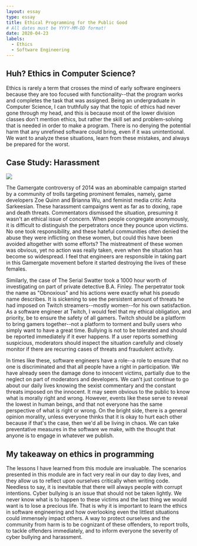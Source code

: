 ```yaml
---
layout: essay
type: essay
title: Ethical Programming for the Public Good 
# All dates must be YYYY-MM-DD format!
date: 2020-04-23
labels:
  - Ethics
  - Software Engineering
---
```

## Huh? Ethics in Computer Science?

Ethics is rarely a term that crosses the mind of early software engineers because they are too focused with functionality--that the program works and completes the task that was assigned. Being an undergraduate in Computer Science, I can truthfully say that the topic of ethics had never gone through my head, and this is because most of the lower division classes don't mention ethics, but rather the skill set and problem-solving that is needed in order to make a program. There is no denying the potential harm that any unrefined software could bring, even if it was unintentional. We want to analyze these situations, learn from these mistakes, and always be prepared for the worst. 

## Case Study: Harassment 

<img class="ui medium rounded floated image" src="https://www.metroparent.com/wp-content/uploads/2019/02/michigan-anti-cyberbullying-law-what-means-kids-families.jpg">

The Gamergate controversy of 2014 was an abominable campaign started by a community of trolls targeting prominent females, namely, game developers Zoe Quinn and Brianna Wu, and feminist media critic Anita Sarkeesian. These harassment campaigns went as far as to doxing, rape and death threats. Commentators dismissed the situation, presuming it wasn't an ethical issue of concern. When people congregate anonymously, it is difficult to distinguish the perpetrators once they pounce upon victims. No one took responsibility, and these hateful communities often denied the abuse they were inflicting on these women, but could this have been avoided altogether with some efforts? The mistreatment of these women was obvious, yet no action was really taken, even when the situation has become so widespread. I feel that engineers are responsible in taking part in this Gamergate movement before it started destroying the lives of these females. 


Similarly, the case of The Serial Swatter took a 1000 hour worth of investigating on part of private detective B.A. Finley. The perpetrator took the name as "Obnoxious" and his actions were exactly what his pseudo name describes. It is sickening to see the persistent amount of threats he had imposed on Twitch streamers--mostly women--for his own satisfaction. As a software engineer at Twitch, I would feel that my ethical obligation, and priority, be to ensure the safety of all gamers. Twitch should be a platform to bring gamers together--not a platform to torment and bully users who simply want to have a great time. Bullying is not to be tolerated and should be reported immediately if it ever happens. If a user reports something suspicious, moderators should inspect the situation carefully and closely monitor if there are recurring cases of threats and fraudulent activity. 

In times like these, software engineers have a role--a role to ensure that no one is discriminated and that all people have a right in participation. We have already seen the damage done to innocent victims, partially due to the neglect on part of moderators and developers. We can't just continue to go about our daily lives knowing the sexist commentary and the constant threats imposed on the innocent. It may seem obvious to the public to know what is morally right and wrong. However, events like these serve to reveal the lowest in human beings, and that not everyone has the same perspective of what is right or wrong. On the bright side, there is a general opinion morality, unless everyone thinks that it is okay to hurt each other because if that's the case, then we'd all be living in chaos. We can take preventative measures in the software we make, with the thought that anyone is to engage in whatever we publish. 

## My takeaway on ethics in programming

The lessons I have learned from this module are invaluable. The scenarios presented in this module are in fact very real in our day to day lives, and they allow us to reflect upon ourselves critically when writing code. Needless to say, it is inevitable that there will always people with corrupt intentions. Cyber bullying is an issue that should not be taken lightly. We never know what is to happen to these victims and the last thing we would want is to lose a precious life. That is why it is important to learn the ethics in software engineering and how overlooking even the littlest situations could immensely impact others. A way to protect ourselves and the community from harm is to be cognizant of these offenders, to report trolls, to tackle offenders immediately, and to inform everyone the severity of cyber bullying and harassment. 

